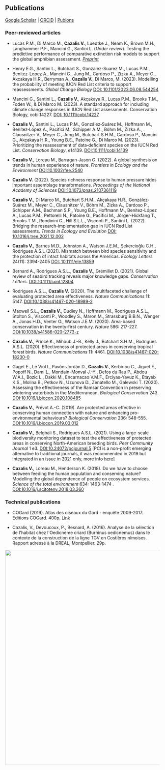 ## Publications

[Google Scholar](https://scholar.google.com/citations?user=t42adKwAAAAJ&hl=fr&oi=sra)  \|  [ORCID](https://orcid.org/0000-0003-0850-883X)  \|  [Publons](https://publons.com/researcher/1605670/victor-cazalis/)


### Peer-reviewed articles

* Lucas P.M., Di Marco M., **Cazalis V.**, Luedtke J., Neam K., Brown M.H., Langhammer P.F., Mancini G., Santini L. (*Under review*). Testing the predictive performance of comparative extinction risk models to support the global amphibian assessment. [*Preprint*](https://www.biorxiv.org/content/10.1101/2023.02.08.526823v1)

* Henry E.G., Santini L., Butchart S., Gonzalez-Suarez M., Lucas P.M., Benitez-Lopez A., Mancini G., Jung M., Cardoso P., Zizka A., Meyer C., Akcakaya H.R., Berryman A., **Cazalis V.**, Di Marco, M. (2023). Modelling the probability of meeting IUCN Red List criteria to support reassessments. *Global Change Biology* [DOI: 10.1101/2023.06.08.544254](https://onlinelibrary.wiley.com/doi/10.1111/gcb.17119)

* Mancini G., Santini L., **Cazalis V.**, Akçakaya R., Lucas P.M., Brooks T.M., Foden W., & Di Marco M. (2023). A standard approach for including climate change responses in IUCN Red List assessments. Conservation Biology, cobi.14227. [DOI: 10.1111/cobi.14227](https://doi.org/10.1111/cobi.14227)

* **Cazalis V.**, Santini L., Lucas P.M., González‐Suárez M., Hoffmann M., Benítez‐López A., Pacifici M., Schipper A.M., Böhm M., Zizka A., Clausnitzer V., Meyer C., Jung M., Butchart S.H.M., Cardoso P., Mancini G., Akçakaya H.R., Young B.E., Patoine G., Di Marco M. (2023). Prioritizing the reassessment of data‐deficient species on the IUCN Red List. *Conservation Biology*, e14139. [DOI:10.1111/cobi.14139](https://doi.org/10.1111/cobi.14139)

* **Cazalis V.**, Loreau M., Barragan-Jason G. (2022). A global synthesis on trends in human experience of nature. *Frontiers in Ecology and the Environment* [DOI:10.1002/fee.2540](https://esajournals.onlinelibrary.wiley.com/doi/10.1002/fee.2540)

* **Cazalis V.** (2022). Species richness response to human pressure hides important assemblage transformations. *Proceedings of the National Academy of Sciences* [DOI:10.1073/pnas.2107361119](https://www.pnas.org/doi/full/10.1073/pnas.2107361119)

* **Cazalis V.**, Di Marco M., Butchart S.H.M., Akçakaya H.R., González‐Suárez M., Meyer C., Clausnitzer V., Böhm M., Zizka A., Cardoso P., Schipper A.M., Bachman S.P., Young B.E., Hoffmann M., Benítez-López A., Lucas P.M., Pettorelli N., Patoine G., Pacifici M., Jörger-Hickfang T., Brooks T.M., Rondinini C., Hill S.L.L., Visconti P., Santini L. (2022). Bridging the research-implementation gap in IUCN Red List assessments. *Trends in Ecology and Evolution* [DOI: 10.1016/j.tree.2021.12.002](https://www.sciencedirect.com/science/article/pii/S0169534721003372?dgcid=author)

* **Cazalis V.**, Barnes M.D., Johnston A., Watson J.E.M., Şekercioğlu C.H., Rodrigues A.S.L (2021). Mismatch between bird species sensitivity and the protection of intact habitats across the Americas. *Ecology Letters* 24(11): 2394-2405 [DOI: 10.1111/ele.13859](https://onlinelibrary.wiley.com/doi/10.1111/ele.13859) 

* Bernard A., Rodrigues A.S.L., **Cazalis V.**, Grémillet D. (2021). Global review of seabird tracking reveals major knowledge gaps. *Conservation Letters*. [DOI:10.1111/conl.12804](https://conbio.onlinelibrary.wiley.com/doi/full/10.1111/conl.12804)

* Rodrigues A.S.L., **Cazalis V.** (2020). The multifaceted challenge of evaluating protected area effectiveness. *Nature Communications* 11: 5147. [DOI:10.1038/s41467-020-18989-2](https://www.nature.com/articles/s41467-020-18989-2)

* Maxwell S.L., **Cazalis V.**, Dudley N., Hoffmann M., Rodrigues A.S.L., Stolton S., Visconti P., Woodley S., Maron M., Strassburg B.B.N., Wenger A., Jonas H.D., Venter O., Watson J.E.M. (2020). Area-based conservation in the twenty-first century. *Nature* 586: 217-227. [DOI:10.1038/s41586-020-2773-z](https://www.nature.com/articles/s41586-020-2773-z)

* **Cazalis V.**, Princé K., Mihoub J.-B., Kelly J., Butchart S.H.M., Rodrigues A.S.L. (2020). Effectiveness of protected areas in conserving tropical forest birds. *Nature Communications* 11: 4461. [DOI:10.1038/s41467-020-18230-0](https://www.nature.com/articles/s41467-020-18230-0)

* Gaget E., Le Viol I., Pavón-Jordán D., **Cazalis V.**, Kerbiriou C., Jiguet F., Popoff N., Dami L., Mondain-Monval J.-Y., Defos du Rau P., Abdou W.A.I., Bozic L., Dakki M., Encarnacao V.M.F., Erciyas-Yavuz K., Etayeb K.S., Molina B., Petkov N., Uzunova D., Zenatello M., Galewski T. (2020). Assessing the effectiveness of the Ramsar Convention in preserving wintering waterbirds in the Mediterranean. *Biological Conservation* 243. [DOI:10.1016/j.biocon.2020.108485](https://www.sciencedirect.com/science/article/pii/S0006320719315332?dgcid=author)

* **Cazalis V.**, Prévot A.-C. (2019). Are protected areas effective in conserving human connection with nature and enhancing pro-environmental behaviours? *Biological Conservation* 236: 548-555. [DOI:10.1016/j.biocon.2019.03.012](https://doi.org/10.1016/j.biocon.2019.03.012)

* **Cazalis V.**, Belghali S., Rodrigues A.S.L. (2021). Using a large-scale biodiversity monitoring dataset to test the effectiveness of protected areas in conserving North-American breeding birds. *Peer Community Journal* 1 e3. [DOI:10.24072/pcjournal.5](https://peercommunityjournal.org/articles/10.24072/pcjournal.5/) [PCI is a non-profit emerging alternative to traditional journals, it was recommended in 2019 but integrated in an issue in 2021 only, more info [here](https://peercommunityin.org)]

* **Cazalis V.**, Loreau M., Henderson K. (2018). Do we have to choose between feeding the human population and conserving nature? Modelling the global dependence of people on ecosystem services. *Science of the total environment* 634: 1463-1474 . [DOI:10.1016/j.scitotenv.2018.03.360](https://doi.org/10.1016/j.scitotenv.2018.03.360)


### Technical publications
* COGard (2019). Atlas des oiseaux du Gard - enquête 2009-2017. Editions COGard. 400p. [Link](http://cogard.org/atlas/atlas-des-oiseaux-du-gard-vente/)

* Cazalis, V., Devoucoux, P., Besnard, A. (2016). Analyse de la sélection de l'habitat chez l'Oedicnème criard (Burhinus oedicnemus) dans le contexte de la construction de la ligne TGV en Costières nîmoises. Rapport adressé à la DREAL, Montpellier. 29p.

<img src="https://victorcazalis.github.io/LongTailedTit2.jpg"  align="center" width="700">
